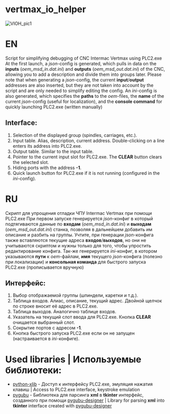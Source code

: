 # vertmax_io_helper

![VIOH_pic1](https://github.com/PavelKom/vertmax_io_helper/assets/24871615/08cb8708-8724-45ca-b6c6-fcc820450c89)

# EN
Script for simplifying debugging of CNC Intermac Vertmax using PLC2.exe
At the first launch, a *json*-config is generated, which pulls in data on the **inputs** (*oem_msd_in.dat.ini*) and **outputs** (*oem_msd_out.dat.ini*) of the CNC, allowing you to add a description and divide them into groups later. Please note that when generating a *json*-config, the current **input**/**output** addresses are also inserted, but they are not taken into account by the script and are only needed to simplify editing the config. An *ini*-config is also generated, which specifies the **paths** to the *oem*-files, the **name** of the current *json*-config (useful for localization), and the **console command** for quickly launching PLC2.exe (written manually)
## Interface:
1. Selection of the displayed group (spindles, carriages, etc.).
2. Input table. Alias, description, current address. Double-clicking on a line enters its address into PLC2.exe.
3. Output table. Similar to the input table.
4. Pointer to the current input slot for PLC2.exe. The **CLEAR** button clears the selected slot.
5. Hiding ports with the address **-1**.
6. Quick launch button for PLC2.exe if it is not running (configured in the *ini*-config).

# RU
Скрипт для упрощения отладки ЧПУ Intermac Vertmax при помощи PLC2.exe
При первом запуске генерируется *json*-конфиг в который подтягиваются данные по **входам** (*oem_msd_in.dat.ini*) и **выходам** (*oem_msd_out.dat.ini*) станка, позволяя в дальнейшем добавить им описание и разбить на группы. Учтите, при генерации *json*-конфига также вставляются текущие адреса **входов**/**выходов**, но они не учитываются скриптом и нужны только для того, чтобы упростить редактирование конфига. Так-же генерируется *ini*-конфиг, в котором указываются **пути** к *oem*-файлам, **имя** текущего *json*-конфига (полезно при локализации) и **консольная команда** для быстрого запуска PLC2.exe (прописывается вручную)
## Интерфейс:
1. Выбор отображаемой группы (шпиндели, каретки и т.д.).
2. Таблица входов. Алиас, описание, текущий адрес. Двойной щелчок по строке вносит её адрес в PLC2.exe.
3. Таблица выходов. Аналогично таблице входов.
4. Указатель на текущий слот ввода для PLC2.exe. Кнопка **CLEAR** очищается выбранный слот.
5. Сокрытие портов с адресом **-1**.
6. Кнопка быстрого запуска PLC2.exe если он не запущен (настраивается в *ini*-конфиге).

# Used libraries | Используемые библиотеки:
* [python-xlib](https://github.com/python-xlib/python-xlib) - Доступ к интерфейсу PLC2.exe, эмуляция нажатия клавиш | Access to PLC2.exe interface, keystroke emulation
* [pygubu](https://github.com/alejandroautalan/pygubu) - Библиотека для парсинга **xml** в **tkinter** интерфейс, созданного при помощи [pygubu-designer](https://github.com/alejandroautalan/pygubu-designer) | Library for parsing **xml** into **tkinter** interface created with [pygubu-designer](https://github.com/alejandroautalan/pygubu-designer)
